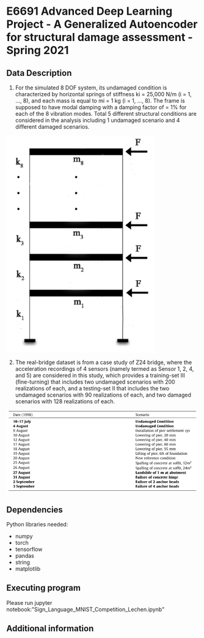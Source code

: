 # E6691 Advanced Deep Learning Project - A Generalized Autoencoder for structural damage assessment - Spring 2021
## Data Description
1. For the simulated 8 DOF system, its undamaged condition is characterized by horizontal springs of stiffness ki = 25,000 N/m (i = 1, ..., 8), and each mass is equal to mi = 1 kg (i = 1, ..., 8). The frame is supposed to have modal damping with a damping factor of  = 1% for each of the 8 vibration modes. Total 5 different structural conditions are considered in the analysis including 1 undamaged scenario and 4 different damaged scenarios.

![GitHub Logo](./8DOF.png)

2. The real-bridge dataset is from a case study of Z24 bridge, where the acceleration recordings of 4 sensors (namely termed as Sensor 1, 2, 4, and 5) are considered in this study, which provides a training-set III (fine-turning) that includes two undamaged scenarios with 200 realizations of each, and a testing-set II that includes the two undamaged scenarios with 90 realizations of each, and two damaged scenarios with 128 realizations of each.

![GitHub Logo](./Z24data.png)


## Dependencies
Python libraries needed:
* numpy
* torch
* tensorflow
* pandas
* string
* matplotlib

## Executing program
Please run jupyter notebook:"Sign_Language_MNIST_Competition_Lechen.ipynb"


## Additional information
 
